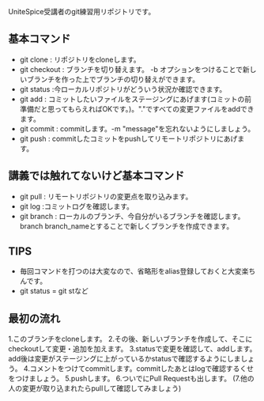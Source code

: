 UniteSpice受講者のgit練習用リポジトリです。

## 基本コマンド
- git clone : リポジトリをcloneします。
- git checkout : ブランチを切り替えます。 -b オプションをつけることで新しいブランチを作った上でブランチの切り替えができます。
- git status :今ローカルリポジトリがどういう状況か確認できます。
- git add : コミットしたいファイルをステージングにあげます(コミットの前準備だと思ってもらえればOKです。)。"."ですべての変更ファイルをaddできます。
- git commit : commitします。-m "message"を忘れないようにしましょう。
- git push : commitしたコミットをpushしてリモートリポジトリにあげます。

## 講義では触れてないけど基本コマンド
- git pull : リモートリポジトリの変更点を取り込みます。
- git log :コミットログを確認します。
- git branch : ローカルのブランチ、今自分がいるブランチを確認します。branch branch_nameとすることで新しくブランチを作成できます。

## TIPS
- 毎回コマンドを打つのは大変なので、省略形をalias登録しておくと大変楽ちんです。
- git status = git stなど

## 最初の流れ
1.このブランチをcloneします。
2.その後、新しいブランチを作成して、そこにcheckoutして変更・追加を加えます。
3.statusで変更を確認して、addします。add後は変更がステージングに上がっているかstatusで確認するようにしましょう。
4.コメントをつけてcommitします。commitしたあとはlogで確認するくせをつけましょう。
5.pushします。
6.ついでにPull Requestも出します。
(7.他の人の変更が取り込まれたらpullして確認してみましょう)
